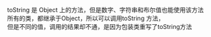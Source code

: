 toString 是 Object 上的方法，但是数字、字符串和布尔值也能使用该方法  
所有的类，都继承于Object，所以可以调用toString 方法，  
但是不同的值，调用的结果却不通，是因为包装类重写了toString方法  